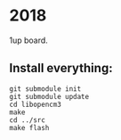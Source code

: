 # 2018

1up board.

## Install everything:

```
git submodule init
git submodule update
cd libopencm3
make
cd ../src
make flash
```


